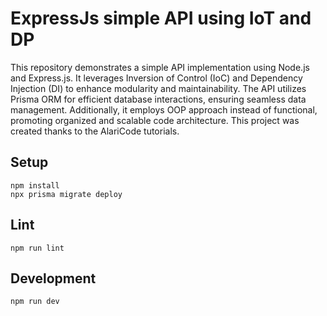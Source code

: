 # ExpressJs simple API using IoT and DP 

This repository demonstrates a simple API implementation using Node.js and Express.js. 
It leverages Inversion of Control (IoC) and Dependency Injection (DI) to enhance modularity and maintainability. 
The API utilizes Prisma ORM for efficient database interactions, ensuring seamless data management. 
Additionally, it employs OOP approach instead of functional, promoting organized and scalable code architecture. 
This project was created thanks to the AlariCode tutorials.


## Setup

```
npm install
npx prisma migrate deploy
```

## Lint

```
npm run lint
```

## Development

```
npm run dev
```

